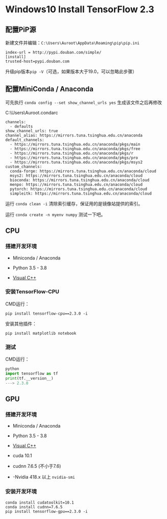 # Windows10 Install TensorFlow 2.3

## 配置PiP源

新建文件并编辑：```C:\Users\Auroot\AppData\Roaming\pip\pip.ini```

```[global]
index-url = http://pypi.douban.com/simple/ 
[install]
trusted-host=pypi.douban.com
```

升级pip版本```pip -V```（可选，如果版本大于19.0，可以忽略此步骤）

## 配置MiniConda / Anaconda

可先执行 `conda config --set show_channel_urls yes` 生成该文件之后再修改

C:\Users\Auroot\.condarc

```
channels:
  - defaults
show_channel_urls: true
channel_alias: https://mirrors.tuna.tsinghua.edu.cn/anaconda
default_channels:
  - https://mirrors.tuna.tsinghua.edu.cn/anaconda/pkgs/main
  - https://mirrors.tuna.tsinghua.edu.cn/anaconda/pkgs/free
  - https://mirrors.tuna.tsinghua.edu.cn/anaconda/pkgs/r
  - https://mirrors.tuna.tsinghua.edu.cn/anaconda/pkgs/pro
  - https://mirrors.tuna.tsinghua.edu.cn/anaconda/pkgs/msys2
custom_channels:
  conda-forge: https://mirrors.tuna.tsinghua.edu.cn/anaconda/cloud
  msys2: https://mirrors.tuna.tsinghua.edu.cn/anaconda/cloud
  bioconda: https://mirrors.tuna.tsinghua.edu.cn/anaconda/cloud
  menpo: https://mirrors.tuna.tsinghua.edu.cn/anaconda/cloud
  pytorch: https://mirrors.tuna.tsinghua.edu.cn/anaconda/cloud
  simpleitk: https://mirrors.tuna.tsinghua.edu.cn/anaconda/cloud
```

运行 `conda clean -i` 清除索引缓存，保证用的是镜像站提供的索引。

运行 `conda create -n myenv numpy` 测试一下吧。

## CPU

### 搭建开发环境

- Miniconda / Anaconda

- Python 3.5 - 3.8
- [Visual C++](https://support.microsoft.com/zh-cn/help/2977003/the-latest-supported-visual-c-downloads)



### 安装TensorFlow-CPU

CMD运行：

```pip install tensorflow-cpu==2.3.0 -i```

安装其他插件：

```pip install matplotlib notebook```

### 测试

CMD运行：

```python
python
import tensorflow as tf
print(tf.__version__)  
---> 2.3.0
```



## GPU

### 搭建开发环境

- Miniconda / Anaconda

- Python 3.5 - 3.8
- [Visual C++](https://support.microsoft.com/zh-cn/help/2977003/the-latest-supported-visual-c-downloads)

- cuda 10.1
- cudnn 7.6.5 (不小于7.6)
- -Nvidia 418.x 以上 ```nvidia-smi```

### 安装开发环境

```dos
conda install cudatoolkit=10.1
conda install cudnn=7.6.5
pip install tensorflow-gpu==2.3.0 -i 
```

